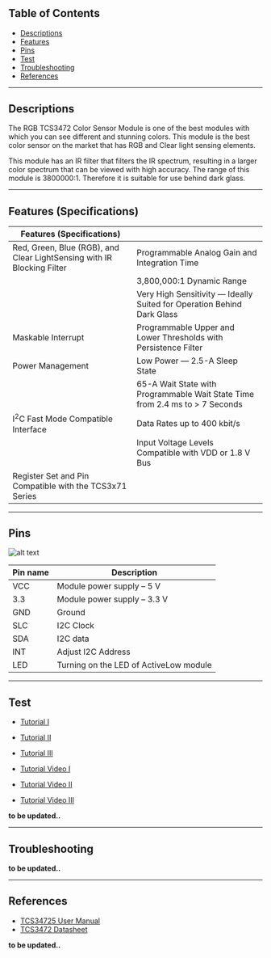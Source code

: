 #

## Table of Contents

-   [Descriptions](#descriptions)
-   [Features](#features)
-   [Pins](#pins)
-   [Test](#test-code)
-   [Troubleshooting](#troubleshooting)
-   [References](#references)

---

## Descriptions

The RGB TCS3472 Color Sensor Module is one of the best modules with which you can see different and stunning colors. This module is the best color sensor on the market that has RGB and Clear light sensing elements.

This module has an IR filter that filters the IR spectrum, resulting in a larger color spectrum that can be viewed with high accuracy. The range of this module is 3800000:1. Therefore it is suitable for use behind dark glass.

---

## Features (Specifications)

| Features (Specifications)                                              |                                                                              |
| ---------------------------------------------------------------------- | ---------------------------------------------------------------------------- |
| Red, Green, Blue (RGB), and Clear LightSensing with IR Blocking Filter | Programmable Analog Gain and Integration Time                                |
|                                                                        | 3,800,000:1 Dynamic Range                                                    |
|                                                                        | Very High Sensitivity — Ideally Suited for Operation Behind Dark Glass       |
| Maskable Interrupt                                                     | Programmable Upper and Lower Thresholds with Persistence Filter              |
| Power Management                                                       | Low Power — 2.5-A Sleep State                                                |
|                                                                        | 65-A Wait State with Programmable Wait State Time from 2.4 ms to > 7 Seconds |
| I<sup>2</sup>C Fast Mode Compatible Interface                          | Data Rates up to 400 kbit/s                                                  |
|                                                                        | Input Voltage Levels Compatible with VDD or 1.8 V Bus                        |
| Register Set and Pin Compatible with the TCS3x71 Series                |

---

## Pins

![alt text](https://bit.ly/3s43Kl6 'TCS34725')

| Pin name | Description                            |
| -------- | -------------------------------------- |
| VCC      | Module power supply – 5 V              |
| 3.3      | Module power supply – 3.3 V            |
| GND      | Ground                                 |
| SLC      | I2C Clock                              |
| SDA      | I2C data                               |
| INT      | Adjust I2C Address                     |
| LED      | Turning on the LED of ActiveLow module |

---

## Test

-   [Tutorial I](https://bit.ly/3dbgn9X)
-   [Tutorial II](https://bit.ly/3dN6MVC)
-   [Tutorial III](https://bit.ly/2Qg3sua)

-   [Tutorial Video I](https://youtu.be/dCnjwxkWZ-w)
-   [Tutorial Video II](https://youtu.be/KKufVsAWqyU)
-   [Tutorial Video III](https://youtu.be/RHO3bPcbysM)

**to be updated..**

---

## Troubleshooting

**to be updated..**

---

## References

-   [TCS34725 User Manual](http://bit.ly/TCS34725_Color_Sensor_user_manual)
-   [TCS3472 Datasheet](https://bit.ly/3dSJL3U)

**to be updated..**
